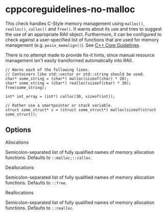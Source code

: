 cppcoreguidelines-no-malloc
===========================

This check handles C-Style memory management using `malloc()`,
`realloc()`, `calloc()` and `free()`. It warns about its use and tries
to suggest the use of an appropriate RAII object. Furthermore, it can be
configured to check against a user-specified list of functions that are
used for memory management (e.g. `posix_memalign()`). See [C++ Core
Guidelines](https://github.com/isocpp/CppCoreGuidelines/blob/master/CppCoreGuidelines.md#Rr-mallocfree).

There is no attempt made to provide fix-it hints, since manual resource
management isn't easily transformed automatically into RAII.

    // Warns each of the following lines.
    // Containers like std::vector or std::string should be used.
    char* some_string = (char*) malloc(sizeof(char) * 20);
    char* some_string = (char*) realloc(sizeof(char) * 30);
    free(some_string);

    int* int_array = (int*) calloc(30, sizeof(int));

    // Rather use a smartpointer or stack variable.
    struct some_struct* s = (struct some_struct*) malloc(sizeof(struct some_struct));

Options
-------

Allocations

Semicolon-separated list of fully qualified names of memory allocation
functions. Defaults to `::malloc;::calloc`.

Deallocations

Semicolon-separated list of fully qualified names of memory allocation
functions. Defaults to `::free`.

Reallocations

Semicolon-separated list of fully qualified names of memory allocation
functions. Defaults to `::realloc`.
